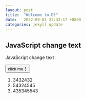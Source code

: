 ```yaml
---
layout: post
title:  "Welcome to D!"
date:   2022-09-01 22:32:17 +0800
categories: jekyll update
---
```

<h2>JavaScript change text</h2>

<p id="demo">JavaScript change text</p>

<button type="button" onclick='document.getElementById("demo").innerHTML = "Hello JavaScript!"'>click me！</button>

1. 3432432
2. 54324545
3. 435345543


